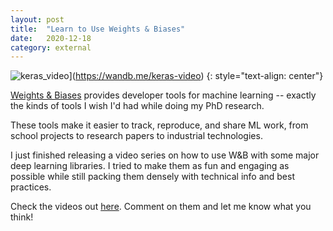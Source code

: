 ```yaml
---
layout: post
title:	"Learn to Use Weights & Biases"
date:	2020-12-18
category: external
---
```


![keras_video]](https://wandb.me/keras-video)
{: style="text-align: center"}

[Weights & Biases](https://wandb.ai)
provides developer tools for machine learning --
exactly the kinds of tools I wish I'd had
while doing my PhD research.

These tools make it easier to track,
reproduce, and share ML work,
from school projects to research papers
to industrial technologies.

I just finished releasing a video series
on how to use W&B with some major deep learning libraries.
I tried to make them as fun and engaging as possible
while still packing them densely with technical info
and best practices.

Check the videos out
[here](https://wandb.me/video-tutorials).
Comment on them and let me know what you think!

[keras_video]: {{site.imgurl}}/keras_video.png
<!--exc-->
